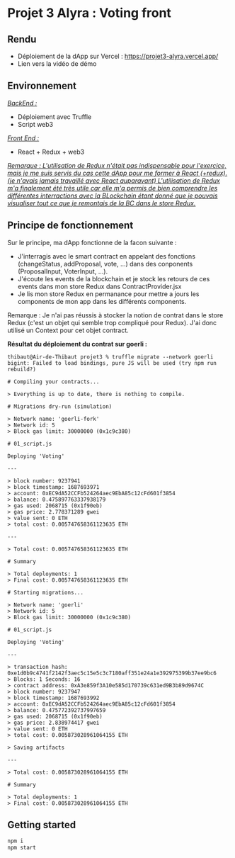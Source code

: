 # Projet 3 Alyra : Voting front

## Rendu

- Déploiement de la dApp sur Vercel : https://projet3-alyra.vercel.app/
- Lien vers la vidéo de démo

## Environnement

<u>_BackEnd :_</u>

- Déploiement avec Truffle
- Script web3

<u>_Front End :_</u>

- React + Redux + web3

<u>_Remarque : L'utilisation de Redux n'était pas indispensable pour l'exercice, mais je me suis servis du cas cette dApp pour me former à React (+redux). (je n'avais jamais travaillé avec React auparavant)
L'utilisation de Redux m'a finalement été très utile car elle m'a permis de bien comprendre les différentes interractions avec la BLockchain étant donné que je pouvais visualiser tout ce que je remontais de la BC dans le store Redux._</u>

## Principe de fonctionnement

Sur le principe, ma dApp fonctionne de la facon suivante :

- J'interragis avec le smart contract en appelant des fonctions (changeStatus, addProposal, vote, ...) dans des conponents (ProposalInput, VoterInput, ...).
- J'écoute les events de la blockchain et je stock les retours de ces events dans mon store Redux dans ContractProvider.jsx
- Je lis mon store Redux en permanance pour mettre a jours les components de mon app dans les différents components.

Remarque : Je n'ai pas réussis à stocker la notion de contrat dans le store Redux (c'est un objet qui semble trop compliqué pour Redux). J'ai donc utilisé un Context pour cet objet contract.

**Résultat du déploiement du contrat sur goerli :**

```
thibaut@Air-de-Thibaut projet3 % truffle migrate --network goerli
bigint: Failed to load bindings, pure JS will be used (try npm run rebuild?)

# Compiling your contracts...

> Everything is up to date, there is nothing to compile.

# Migrations dry-run (simulation)

> Network name: 'goerli-fork'
> Network id: 5
> Block gas limit: 30000000 (0x1c9c380)

# 01_script.js

Deploying 'Voting'

---

> block number: 9237941
> block timestamp: 1687693971
> account: 0xEC9dA52CCFb524264aec9EbA85c12cFd601f3854
> balance: 0.475897763337938179
> gas used: 2068715 (0x1f90eb)
> gas price: 2.778371289 gwei
> value sent: 0 ETH
> total cost: 0.005747658361123635 ETH

---

> Total cost: 0.005747658361123635 ETH

# Summary

> Total deployments: 1
> Final cost: 0.005747658361123635 ETH

# Starting migrations...

> Network name: 'goerli'
> Network id: 5
> Block gas limit: 30000000 (0x1c9c380)

# 01_script.js

Deploying 'Voting'

---

> transaction hash: 0xe1d0b9c4741f2142f3aec5c15e5c3c7180aff351e24a1e392975399b37ee9bc6
> Blocks: 1 Seconds: 16
> contract address: 0xA3e859f3A10e585d170739c631ed9B3b89d9674C
> block number: 9237947
> block timestamp: 1687693992
> account: 0xEC9dA52CCFb524264aec9EbA85c12cFd601f3854
> balance: 0.475772392737997659
> gas used: 2068715 (0x1f90eb)
> gas price: 2.838974417 gwei
> value sent: 0 ETH
> total cost: 0.005873028961064155 ETH

> Saving artifacts

---

> Total cost: 0.005873028961064155 ETH

# Summary

> Total deployments: 1
> Final cost: 0.005873028961064155 ETH
```

## Getting started

```bash
npm i
npm start
```
